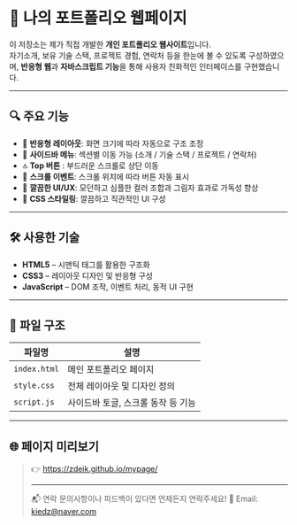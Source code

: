 # 💼 나의 포트폴리오 웹페이지

이 저장소는 제가 직접 개발한 **개인 포트폴리오 웹사이트**입니다.  
자기소개, 보유 기술 스택, 프로젝트 경험, 연락처 등을 한눈에 볼 수 있도록 구성하였으며, **반응형 웹**과 **자바스크립트 기능**을 통해 사용자 친화적인 인터페이스를 구현했습니다.

---

## 🔍 주요 기능

- 📱 **반응형 레이아웃**: 화면 크기에 따라 자동으로 구조 조정
- 📂 **사이드바 메뉴**: 섹션별 이동 가능 (소개 / 기술 스택 / 프로젝트 / 연락처)
- 🔝 **Top 버튼** : 부드러운 스크롤로 상단 이동
- 📌 **스크롤 이벤트**: 스크롤 위치에 따라 버튼 자동 표시
- 🎨 **깔끔한 UI/UX**: 모던하고 심플한 컬러 조합과 그림자 효과로 가독성 향상
- 🎨 **CSS 스타일링**: 깔끔하고 직관적인 UI 구성

---

## 🛠 사용한 기술

- **HTML5** – 시맨틱 태그를 활용한 구조화
- **CSS3** – 레이아웃 디자인 및 반응형 구성
- **JavaScript** – DOM 조작, 이벤트 처리, 동적 UI 구현

---

## 📁 파일 구조

| 파일명         | 설명                                |
|----------------|-------------------------------------|
| `index.html`   | 메인 포트폴리오 페이지              |
| `style.css`    | 전체 레이아웃 및 디자인 정의        |
| `script.js`    | 사이드바 토글, 스크롤 동작 등 기능  |

---

## 🌐 페이지 미리보기

> 👉 https://zdeik.github.io/mypage/
>
> ---
>
> 📬 연락
문의사항이나 피드백이 있다면 언제든지 연락주세요!
📧 Email: kiedz@naver.com
